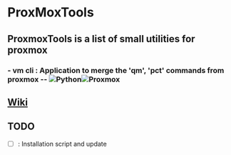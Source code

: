 # ProxMoxTools

## ProxmoxTools is a list of small utilities for proxmox

### - vm cli : Application to merge the 'qm', 'pct' commands from proxmox -- ![Python](https://img.shields.io/badge/Python-v3.7%5E-green??style=flat&logo=python)![Proxmox](https://img.shields.io/badge/Proxmox-v6.x%5E-yellow?style=flat&logo=proxmox)

## [Wiki](https://github.com/Xenxia/ProxmoxTool/wiki)

## TODO

- [ ] : Installation script and update
